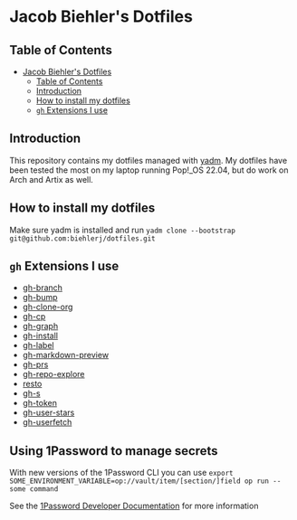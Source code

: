# Jacob Biehler's Dotfiles

## Table of Contents

- [Jacob Biehler's Dotfiles](#jacob-biehlers-dotfiles)
  - [Table of Contents](#table-of-contents)
  - [Introduction](#introduction)
  - [How to install my dotfiles](#how-to-install-my-dotfiles)
  - [`gh` Extensions I use](#gh-extensions-i-use)

## Introduction

This repository contains my dotfiles managed with [yadm](https://yadm.io/). My dotfiles have been tested the most on my laptop running Pop!_OS 22.04, but do work on Arch and Artix as well.

## How to install my dotfiles

Make sure yadm is installed and run `yadm clone --bootstrap git@github.com:biehlerj/dotfiles.git`

## `gh` Extensions I use

- [gh-branch](https://github.com/mislav/gh-branch)
- [gh-bump](https://github.com/johnmanjiro13/gh-bump)
- [gh-clone-org](https://github.com/matt-bartel/gh-clone-org)
- [gh-cp](https://github.com/mislav/gh-cp)
- [gh-graph](https://github.com/kawarimidoll/gh-graph)
- [gh-install](https://github.com/redraw/gh-install)
- [gh-label](https://github.com/heaths/gh-label)
- [gh-markdown-preview](https://github.com/yusukebe/gh-markdown-preview)
- [gh-prs](https://github.com/dlvhdr/gh-prs)
- [gh-repo-explore](https://github.com/samcoe/gh-repo-explore)
- [resto](https://github.com/abdfnx/resto)
- [gh-s](https://github.com/gennaro-tedesco/gh-s)
- [gh-token](https://github.com/Link-/gh-token)
- [gh-user-stars](https://github.com/korosuke613/gh-user-stars)
- [gh-userfetch](https://github.com/sheepla/gh-userfetch)

## Using 1Password to manage secrets

With new versions of the 1Password CLI you can use `export SOME_ENVIRONMENT_VARIABLE=op://vault/item/[section/]field op run -- some command`

See the [1Password Developer Documentation](https://developer.1password.com/docs/cli/secrets-environment-variables/) for more information
